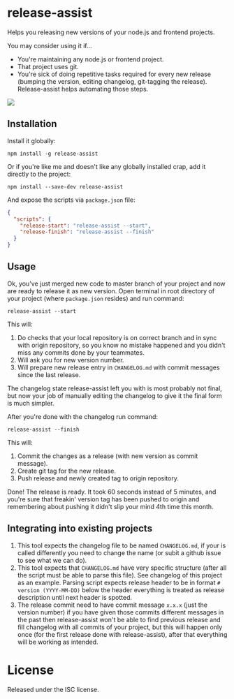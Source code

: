 # release-assist

Helps you releasing new versions of your node.js and frontend projects.

You may consider using it if...

- You're maintaining any node.js or frontend project.
- That project uses git.
- You're sick of doing repetitive tasks required for every new release (bumping the version, editing changelog, git-tagging the release). Release-assist helps automating those steps.

![](http://szwacz.com/cd/release-assist.gif)

## Installation

Install it globally:

```
npm install -g release-assist
```

Or if you're like me and doesn't like any globally installed crap, add it directly to the project:

```
npm install --save-dev release-assist
```

And expose the scripts via `package.json` file:

```json
{
  "scripts": {
    "release-start": "release-assist --start",
    "release-finish": "release-assist --finish"
  }
}
```

## Usage

Ok, you've just merged new code to master branch of your project and now are ready to release it as new version. Open terminal in root directory of your project (where `package.json` resides) and run command:

```
release-assist --start
```

This will:

1.  Do checks that your local repository is on correct branch and in sync with origin repository, so you know no mistake happened and you didn't miss any commits done by your teammates.
2.  Will ask you for new version number.
3.  Will prepare new release entry in `CHANGELOG.md` with commit messages since the last release.

The changelog state release-assist left you with is most probably not final, but now your job of manually editing the changelog to give it the final form is much simpler.

After you're done with the changelog run command:

```
release-assist --finish
```

This will:

1.  Commit the changes as a release (with new version as commit message).
2.  Create git tag for the new release.
3.  Push release and newly created tag to origin repository.

Done! The release is ready. It took 60 seconds instead of 5 minutes, and you're sure that freakin' version tag has been pushed to origin and remembering about pushing it didn't slip your mind 4th time this month.

## Integrating into existing projects

1.  This tool expects the changelog file to be named `CHANGELOG.md`, if your is called differently you need to change the name (or subit a github issue to see what we can do).
2.  This tool expects that `CHANGELOG.md` have very specific structure (after all the script must be able to parse this file). See changelog of this project as an example. Parsing script expects release header to be in format `# version (YYYY-MM-DD)` below the header everything is treated as release description until next header is spotted.
3.  The release commit need to have commit message `x.x.x` (just the version number) if you have given those commits different messages in the past then release-assist won't be able to find previous release and fill changelog with all commits of your project, but this will happen only once (for the first release done with release-assist), after that everything will be working as intended.

# License

Released under the ISC license.
